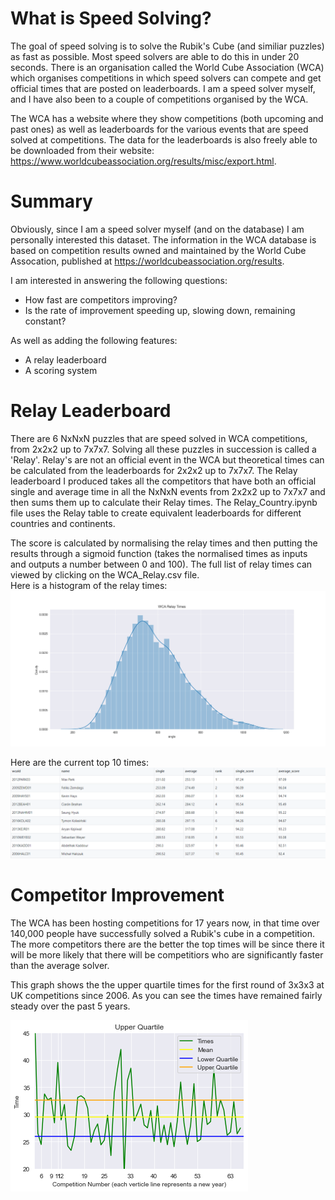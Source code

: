 # What is Speed Solving?
The goal of speed solving is to solve the Rubik's Cube (and similiar puzzles) as fast as possible. Most speed solvers are able to do this in under 20 seconds. There is an
organisation called the World Cube Association (WCA) which organises competitions in which speed solvers can compete and get official times that are posted on leaderboards.
I am a speed solver myself, and I have also been to a couple of competitions organised by the WCA. 

The WCA has a website where they show competitions (both upcoming and past ones) as well as leaderboards for the various events that are speed solved at competitions. The data for
the leaderboards is also freely able to be downloaded from their website: https://www.worldcubeassociation.org/results/misc/export.html. 
# Summary
Obviously, since I am a speed solver myself (and on the database) I am personally interested this dataset. The information in the WCA database is based on competition results 
owned and maintained by the World Cube Assocation, published at https://worldcubeassociation.org/results. 

I am interested in answering the following questions:
* How fast are competitors improving? 
* Is the rate of improvement speeding up, slowing down, remaining constant? 

As well as adding the following features:
* A relay leaderboard
* A scoring system

# Relay Leaderboard

There are 6 NxNxN puzzles that are speed solved in WCA competitions, from 2x2x2 up to 7x7x7. Solving all these puzzles in succession is called a 'Relay'. Relay's are not an
official event in the WCA but theoretical times can be calculated from the leaderboards for 2x2x2 up to 7x7x7. The Relay leaderboard I produced takes all the competitors that
have both an official single and average time in all the NxNxN events from 2x2x2 up to 7x7x7 and then sums them up to calculate their Relay times. 
The Relay_Country.ipynb file uses the Relay table to create equivalent leaderboards for different countries and continents.

The score is calculated by normalising the relay times and then putting the results through a sigmoid function (takes the normalised times as inputs and outputs a number 
between 0 and 100). The full list of relay times can viewed by clicking on the WCA_Relay.csv file. \
Here is a histogram of the relay times:
![](https://github.com/ThomasStokes1998/hello-world/blob/master/images/wca_relay_single.png) 

Here are the current top 10 times:
![](https://github.com/ThomasStokes1998/hello-world/blob/master/images/wca_relay_top10.PNG)

# Competitor Improvement

The WCA has been hosting competitions for 17 years now, in that time over 140,000 people have successfully solved a Rubik's cube in a competition. The more competitors there are
the better the top times will be since there it will be more likely that there will be competitiors who are significantly faster than the average solver. 

This graph shows the the upper quartile times for the first round of 3x3x3 at UK competitions since 2006. As you can see the times have remained fairly steady over the past
5 years.

![](https://github.com/ThomasStokes1998/hello-world/blob/master/images/uk_comp_1.png)
